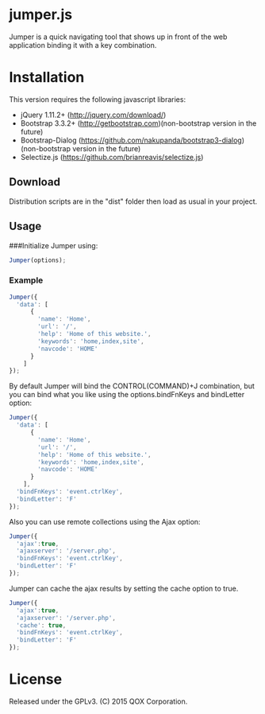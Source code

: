 # jumper.js
Jumper is a quick navigating tool that shows up in front of the web application binding it with a key combination.

# Installation
This version requires the following javascript libraries:
- jQuery 1.11.2+ (http://jquery.com/download/)
- Bootstrap 3.3.2+ (http://getbootstrap.com)(non-bootstrap version in the future)
- Bootstrap-Dialog (https://github.com/nakupanda/bootstrap3-dialog) (non-bootstrap version in the future)
- Selectize.js (https://github.com/brianreavis/selectize.js)

## Download
Distribution scripts are in the "dist" folder then load as usual in your project.

## Usage
###Initialize Jumper using:
```javascript
Jumper(options);
```
### Example
```javascript
Jumper({
  'data': [
      { 
        'name': 'Home', 
        'url': '/', 
        'help': 'Home of this website.', 
        'keywords': 'home,index,site', 
        'navcode': 'HOME'
      }
    ]
});
```
By default Jumper will bind the CONTROL(COMMAND)+J combination, but you can bind what you like using the options.bindFnKeys and bindLetter option:
```javascript
Jumper({
  'data': [
      { 
        'name': 'Home', 
        'url': '/', 
        'help': 'Home of this website.', 
        'keywords': 'home,index,site', 
        'navcode': 'HOME'
      }
    ],
  'bindFnKeys': 'event.ctrlKey',
  'bindLetter': 'F'
});
```
Also you can use remote collections using the Ajax option:
```javascript
Jumper({
  'ajax':true,
  'ajaxserver': '/server.php',
  'bindFnKeys': 'event.ctrlKey',
  'bindLetter': 'F'
});
```
Jumper can cache the ajax results by setting the cache option to true.
```javascript
Jumper({
  'ajax':true,
  'ajaxserver': '/server.php',
  'cache': true,
  'bindFnKeys': 'event.ctrlKey',
  'bindLetter': 'F'
});
```
# License
Released under the GPLv3.
(C) 2015 QOX Corporation.
